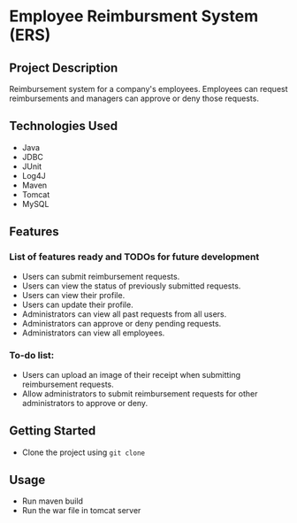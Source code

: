 # Employee Reimbursment System (ERS)

## Project Description
Reimbursement system for a company's employees. Employees can request reimbursements and managers can approve or deny those requests.

## Technologies Used
* Java
* JDBC
* JUnit
* Log4J
* Maven
* Tomcat
* MySQL

## Features
### List of features ready and TODOs for future development
* Users can submit reimbursement requests.
* Users can view the status of previously submitted requests.
* Users can view their profile.
* Users can update their profile.
* Administrators can view all past requests from all users.
* Administrators can approve or deny pending requests.
* Administrators can view all employees.

### To-do list:
* Users can upload an image of their receipt when submitting reimbursement requests.
* Allow administrators to submit reimbursement requests for other administrators to approve or deny.

## Getting Started
- Clone the project using `git clone`

## Usage
- Run maven build
- Run the war file in tomcat server
